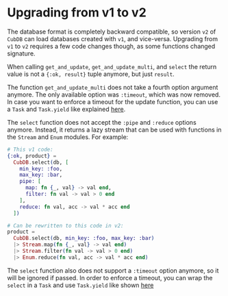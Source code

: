 # Upgrading from v1 to v2

The database format is completely backward compatible, so version `v2` of
`CubDB` can load databases created with `v1`, and vice-versa. Upgrading from
`v1` to `v2` requires a few code changes though, as some functions changed
signature.

When calling `get_and_update`, `get_and_update_multi`, and `select` the return
value is not a `{:ok, result}` tuple anymore, but just `result`.

The function `get_and_update_multi` does not take a fourth option argument
anymore. The only available option was `:timeout`, which was now removed. In
case you want to enforce a timeout for the update function, you can use a `Task`
and `Task.yield` like explained
[here](https://hexdocs.pm/elixir/1.12/Task.html#yield/2).

The `select` function does not accept the `:pipe` and `:reduce` options anymore.
Instead, it returns a lazy stream that can be used with functions in the
`Stream` and `Enum` modules. For example:

```elixir
# This v1 code:
{:ok, product} =
  CubDB.select(db, [
    min_key: :foo,
    max_key: :bar,
    pipe: [
      map: fn {_, val} -> val end,
      filter: fn val -> val > 0 end
    ],
    reduce: fn val, acc -> val * acc end
  ])

# Can be rewritten to this code in v2:
product =
  CubDB.select(db, min_key: :foo, max_key: :bar)
  |> Stream.map(fn {_, val} -> val end)
  |> Stream.filter(fn val -> val > 0 end)
  |> Enum.reduce(fn val, acc -> val * acc end)
```

The `select` function also does not support a `:timeout` option anymore, so it
will be ignored if passed. In order to enforce a timeout, you can wrap the
`select` in a `Task` and use `Task.yield` like shown
[here](https://hexdocs.pm/elixir/1.12/Task.html#yield/2)
